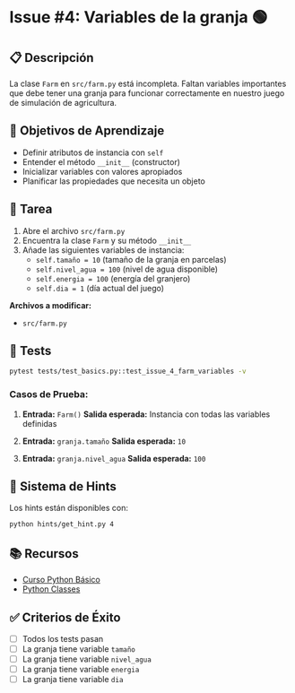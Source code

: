 # Issue #4: Variables de la granja 🟢

## 📋 Descripción
La clase `Farm` en `src/farm.py` está incompleta. Faltan variables importantes que debe tener una granja para funcionar correctamente en nuestro juego de simulación de agricultura.

## 🎯 Objetivos de Aprendizaje
- Definir atributos de instancia con `self`
- Entender el método `__init__` (constructor)
- Inicializar variables con valores apropiados
- Planificar las propiedades que necesita un objeto

## 📝 Tarea
1. Abre el archivo `src/farm.py`
2. Encuentra la clase `Farm` y su método `__init__`
3. Añade las siguientes variables de instancia:
   - `self.tamaño = 10` (tamaño de la granja en parcelas)
   - `self.nivel_agua = 100` (nivel de agua disponible)
   - `self.energia = 100` (energía del granjero)
   - `self.dia = 1` (día actual del juego)

**Archivos a modificar:**
- `src/farm.py`

## 🧪 Tests
```bash
pytest tests/test_basics.py::test_issue_4_farm_variables -v
```

### Casos de Prueba:
1. **Entrada:** `Farm()`
   **Salida esperada:** Instancia con todas las variables definidas

2. **Entrada:** `granja.tamaño`
   **Salida esperada:** `10`

3. **Entrada:** `granja.nivel_agua`
   **Salida esperada:** `100`

## 💭 Sistema de Hints

Los hints están disponibles con:
```bash
python hints/get_hint.py 4
```

## 📚 Recursos
- [Curso Python Básico](https://github.com/midudev/curso-python/tree/main/01_basic)
- [Python Classes](https://docs.python.org/3/tutorial/classes.html)

## ✅ Criterios de Éxito
- [ ] Todos los tests pasan
- [ ] La granja tiene variable `tamaño`
- [ ] La granja tiene variable `nivel_agua`
- [ ] La granja tiene variable `energia`
- [ ] La granja tiene variable `dia`